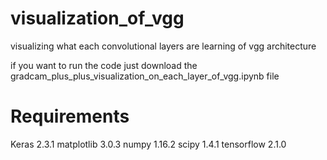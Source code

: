# visualization_of_vgg
visualizing  what each convolutional layers are learning of vgg architecture

if you want to run the code just download the gradcam_plus_plus_visualization_on_each_layer_of_vgg.ipynb file 


# Requirements

Keras  2.3.1
matplotlib 3.0.3
numpy 1.16.2
scipy  1.4.1
tensorflow 2.1.0




